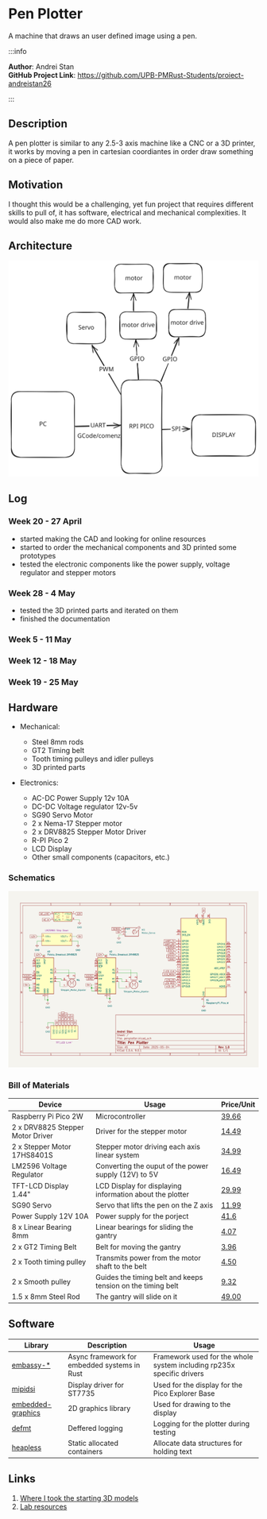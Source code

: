 # Pen Plotter
A machine that draws an user defined image using a pen.

:::info 

**Author**: Andrei Stan \
**GitHub Project Link**: https://github.com/UPB-PMRust-Students/proiect-andreistan26

:::

## Description

A pen plotter is similar to any 2.5-3 axis machine like a CNC or a 3D printer, it works by moving
a pen in cartesian coordiantes in order draw something on a piece of paper.

## Motivation

I thought this would be a challenging, yet fun project that requires different skills to pull of,
it has software, electrical and mechanical complexities. It would also make me do more CAD work.

## Architecture 

![image](./pen_plotter.svg)

## Log

### Week 20 - 27 April

* started making the CAD and looking for online resources
* started to order the mechanical components and 3D printed some prototypes
* tested the electronic components like the power supply, voltage regulator and stepper motors

### Week 28 - 4 May

* tested the 3D printed parts and iterated on them
* finished the documentation

### Week 5 - 11 May

### Week 12 - 18 May

### Week 19 - 25 May

## Hardware

* Mechanical:
    * Steel 8mm rods
    * GT2 Timing belt
    * Tooth timing pulleys and idler pulleys
    * 3D printed parts

* Electronics:
    * AC-DC Power Supply 12v 10A
    * DC-DC Voltage regulator 12v-5v
    * SG90 Servo Motor
    * 2 x Nema-17 Stepper motor
    * 2 x DRV8825 Stepper Motor Driver
    * R-PI Pico 2
    * LCD Display
    * Other small components (capacitors, etc.)

### Schematics

![image](./pen_plotter_sch.svg)

### Bill of Materials

| Device | Usage | Price/Unit |
|--------|--------|-------|
| Raspberry Pi Pico 2W | Microcontroller | [39.66](link:https://www.optimusdigital.ro/en/raspberry-pi-boards/13327-raspberry-pi-pico-2-w.html?search_query=pico+2&results=52) |
| 2 x DRV8825 Stepper Motor Driver | Driver for the stepper motor | [14.49](link:https://www.optimusdigital.ro/en/stepper-motor-drivers/154-drv8825-stepper-motor-driver-module.html?search_query=drv88&results=29) |
| 2 x Stepper Motor 17HS8401S | Stepper motor driving each axis linear system | [34.99](https://www.optimusdigital.ro/en/stepper-motors/5097-17hs8401s-stepper-motor-17-a-059-nm.html?search_query=17HS8401S&results=2) |
| LM2596 Voltage Regulator | Converting the ouput of the power supply (12V) to 5V | [16.49](https://www.optimusdigital.ro/en/adjustable-step-down-power-supplies/805-lm2596-dc-dc-module-with-voltage-display.html?search_query=LM2596&results=12) |
| TFT-LCD Display 1.44" | LCD Display for displaying information about the plotter | [29.99](https://www.optimusdigital.ro/en/lcds/3552-modul-lcd-de-144-cu-spi-i-controller-st7735-128x128-px.html?search_query=128x128&results=12) |
| SG90 Servo | Servo that lifts the pen on the Z axis | [11.99](https://www.optimusdigital.ro/en/servomotors/2261-micro-servo-motor-sg90-180.html?search_query=sg90&results=11)
| Power Supply 12V 10A | Power supply for the porject | [41.6](https://www.emag.ro/sursa-de-alimentare-in-comutatie-12v-10a-pentru-led-uri-sau-camere-supraveghere-ee-srs-1210/pd/DL9722BBM/?ref=history-shopping_420518923_7230_1) |
| 8 x Linear Bearing 8mm | Linear bearings for sliding the gantry | [4.07](https://ardushop.ro/ro/sisteme-liniare/814-rulment-liniar-lm8uu-6427854010551.html) |
| 2 x GT2 Timing Belt | Belt for moving the gantry | [3.96](https://ardushop.ro/ro/componente/1695-curea-gt2-1-metru-6427854025548.html) |
| 2 x Tooth timing pulley | Transmits power from the motor shaft to the belt | [4.50](https://ardushop.ro/ro/componente/1744-fulie-gt2-pentru-ax-de-5mm-20-dinti-6427854026217.html) |
| 2 x Smooth pulley | Guides the timing belt and keeps tension on the timing belt | [9.32](https://ardushop.ro/ro/printare-3d/523-fulie-fara-dinti-pentru-curea-gt2-latime-6mm-ax-5mm-6427854006103.html) |
| 1.5 x 8mm Steel Rod | The gantry will slide on it | [49.00](https://ardushop.ro/ro/sisteme-liniare/2445-axa-de-precizie-rectificata-si-calita-cu-diametru-8mm-6427854034748.html) |

## Software

| Library | Description | Usage |
|---------|-------------|-------|
| [embassy-*](https://github.com/embassy-rs/embassy) | Async framework for embedded systems in Rust | Framework used for the whole system including rp235x specific drivers |
| [mipidsi](https://github.com/almindor/mipidsi) | Display driver for ST7735 | Used for the display for the Pico Explorer Base |
| [embedded-graphics](https://github.com/embedded-graphics/embedded-graphics) | 2D graphics library | Used for drawing to the display |
| [defmt](https://github.com/knurling-rs/defmt) | Deffered logging | Logging for the plotter during testing |
| [heapless](https://github.com/rust-embedded/heapless) | Static allocated containers | Allocate data structures for holding text |

## Links

1. [Where I took the starting 3D models](https://andrewsleigh.github.io/plotter/)
2. [Lab resources](https://pmrust.pages.upb.ro/docs/acs_cc/category/lab)
